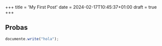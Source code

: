 +++
title = 'My First Post'
date = 2024-02-17T10:45:37+01:00
draft = true
+++
## Probas


```js
documente.write("hola");
```